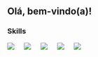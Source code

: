 ## Olá, bem-vindo(a)! 

###  Skills
<a><img src = "https://img.shields.io/badge/spring-%236DB33F.svg?style=Plastic&logo=spring&logoColor=white"></a>
 
<a><img src = "https://img.shields.io/badge/git-%23F05033.svg?style=Plastic&logo=git&logoColor=white"></a>
 
<a><img src = "https://img.shields.io/badge/github-%23121011.svg?style=Plastic&logo=github&logoColor=white"></a>
 
<a><img src = "https://img.shields.io/badge/Postman-FF6C37?style=Plastic&logo=postman&logoColor=white"></a>
 
<a><img src = "https://img.shields.io/badge/MariaDB-003545?style=for-the-badge&logo=mariadb&logoColor=white"></a>
